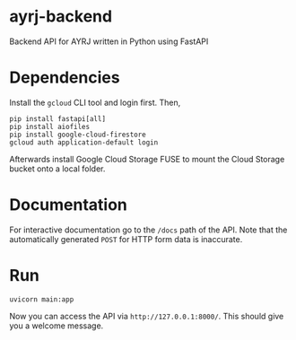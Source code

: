 # ayrj-backend
Backend API for AYRJ written in Python using FastAPI
# Dependencies
Install the `gcloud` CLI tool and login first. Then,
```
pip install fastapi[all]
pip install aiofiles
pip install google-cloud-firestore
gcloud auth application-default login
```
Afterwards install Google Cloud Storage FUSE to mount the Cloud Storage bucket onto a local folder.
# Documentation
For interactive documentation go to the ```/docs``` path of the API. Note that the automatically generated `POST` for HTTP form data is inaccurate.
# Run
```
uvicorn main:app
```
Now you can access the API via ```http://127.0.0.1:8000/```. This should give you a welcome message.
